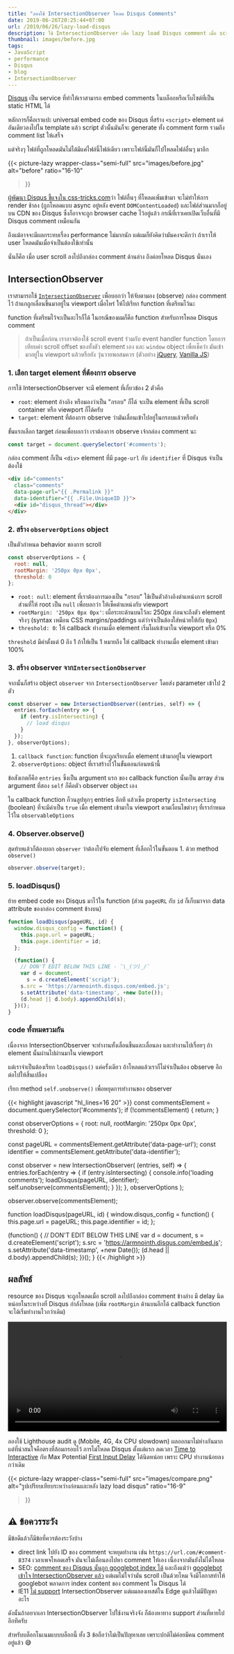 ```yaml
---
title: "ลองใช้ IntersectionObserver โหลด Disqus Comments"
date: 2019-06-26T20:25:44+07:00
url: /2019/06/26/lazy-load-disqus
description: ใช้ IntersectionObserver เพื่อ lazy load Disqus comment เมื่อ scroll ลงไปถึงด้านล่างของโพสต์
thumbnail: images/before.jpg
tags:
- JavaScript
- performance
- Disqus
- blog
- IntersectionObserver
---
```


[Disqus](https://disqus.com/) เป็น service ที่ทำให้เราสามารถ embed comments ในบล็อกหรือเว็บไซต์ที่เป็น static HTML ได้

หลักการก็คือเราแปะ universal embed code ของ Disqus ที่สร้าง `<script>` element แค่อันเดียวลงไปใน template
แล้ว script ตัวนั้นมันก็จะ generate ทั้ง comment form
รวมถึง comment list ให้เสร็จ

แต่จริงๆ ไฟล์ที่ถูกโหลดมันไม่ได้มีแค่ไฟล์นี้ไฟล์เดียว เพราะไฟล์นี้มันก็ไปโหลดไฟล์อื่นๆ มาอีก

{{< picture-lazy
  wrapper-class="semi-full"
  src="images/before.jpg"
  alt="before"
  ratio="16-10"
>}}

<p class="message--warning">
  <a href="https://css-tricks.com/lazy-loading-disqus-comments/#comment-1605581">ผู้พัฒนา Disqus ชี้แจงใน css-tricks.com</a>ว่า
  ไฟล์อื่นๆ ที่โหลดเพิ่มเข้ามา จะไม่ทำให้การ render ช้าลง (ถูกโหลดแบบ async อยู่หลัง event <code>DOMContentLoaded</code>)
และไฟล์ส่วนมากก็อยู่บน CDN ของ Disqus ซึ่งก็อาจจะถูก browser cache ไว้อยู่แล้ว กรณีที่เราเคยเปิดเว็บอื่นที่มี Disqus comment เหมือนกัน
</p>

ถึงแม้อาจจะมีผลกระทบเรื่อง performance ไม่มากนัก แต่ผมก็ยังคิดว่ามันคงจะดีกว่า ถ้าเราให้ user โหลดมันเมื่อจำเป็นต้องใช้เท่านั้น

นั่นก็คือ เมื่อ user scroll ลงไปถึงกล่อง comment ด้านล่าง ถึงค่อยโหลด Disqus นั่นเอง

## IntersectionObserver

เราสามารถใช้ [`IntersectionObserver`](https://developer.mozilla.org/en-US/docs/Web/API/Intersection_Observer_API) เพื่อบอกว่า ให้จับตามอง (observe) กล่อง comment ไว้
ถ้าแกถูกเลื่อนขึ้นมาอยู่ใน viewport เมื่อไหร่ ให้ไปเรียก function ที่เตรียมไว้นะ

function ที่เตรียมไว้จะเป็นอะไรก็ได้ ในกรณีของผมก็คือ function สำหรับการโหลด Disqus comment

> ถ้าเป็นเมื่อก่อน เราอาจต้องใช้ scroll event ร่วมกับ event handler function
โดยการเทียบค่า scroll offset ของทั้งตัว element เอง และ `window` object
เพื่อเช็คว่า มันเข้ามาอยู่ใน viewport แล้วหรือยัง วุ่นวายพอสมควร (ตัวอย่าง [jQuery](https://medium.com/talk-like/detecting-if-an-element-is-in-the-viewport-jquery-a6a4405a3ea2),
[Vanilla JS](https://medium.com/@LewisCowles1/i-also-used-the-concept-but-abandoned-jquery-for-vanilla-js-b55f638586fe))

### 1. เลือก target element ที่ต้องการ observe

การใช้ IntersectionObserver จะมี element ที่เกี่ยวข้อง 2 ตัวคือ

- `root`: element อ้างอิง หรือมองว่าเป็น "กรอบ" ก็ได้ จะเป็น element ที่เป็น scroll container หรือ viewport ก็ได้ครับ
- `target`: element ที่ต้องการ observe ว่ามันเลื่อนเข้าไปอยู่ในกรอบแล้วหรือยัง

ขั้นแรกเลือก target ก่อนเพื่อบอกว่า เราต้องการ observe เจ้ากล่อง comment นะ

```js
const target = document.querySelector('#comments');
```

กล่อง comment ก็เป็น `<div>` element ที่มี `page-url` กับ `identifier` ที่ Disqus จำเป็นต้องใช้

```html
<div id="comments"
  class="comments"
  data-page-url="{{ .Permalink }}"
  data-identifier="{{ .File.UniqueID }}">
  <div id="disqus_thread"></div>
</div>
```

### 2. สร้าง `observerOptions` object

เป็นตัวกำหนด behavior ของการ scroll

```js
const observerOptions = {
  root: null,
  rootMargin: '250px 0px 0px',
  threshold: 0
};
```

- `root: null`: element ที่เราต้องการมองเป็น "กรอบ" ใช้เป็นตัวอ้างอิงตำแหน่งการ scroll ส่วนที่ให้ root เป็น `null` เพื่อบอกว่า ให้เช็คตำแหน่งกับ viewport
- `rootMargin: '250px 0px 0px'`: เผื่อระยะด้านบนไว้ละ 250px ก่อนจะถึงตัว element จริงๆ (syntax เหมือน CSS margins/paddings แต่ว่าจำเป็นต้องใส่หน่วยให้กับ `0px`)
- `threshold: 0`: ให้ callback ทำงานเมื่อ element เริ่มโผล่เข้ามาใน viewport หรือ 0%

`threshold` มีค่าตั้งแต่ 0 ถึง 1 ถ้าให้เป็น 1 หมายถึง ให้ callback ทำงานเมื่อ element เข้ามา 100%

### 3. สร้าง observer จาก ​`IntersectionObserver`

จากนั้นก็สร้าง object `observer` จาก `IntersectionObserver` โดยส่ง parameter เข้าไป 2 ตัว

```js
const observer = new IntersectionObserver((entries, self) => {
  entries.forEach(entry => {
    if (entry.isIntersecting) {
      // load disqus
    }
  });
}, observerOptions);
```

1. `callback function`: function ที่จะถูกเรียกเมื่อ element เข้ามาอยู่ใน viewport
2. `observerOptions`: object ที่เราสร้างไว้ในขั้นตอนก่อนหน้านี้

ข้อสังเกตก็คือ `entries` ซึ่งเป็น argument แรก ของ callback function นั้นเป็น array
ส่วน argument ที่สอง `self` ก็คือตัว observer object เอง

ใน callback function ก็วนลูปทุกๆ entries อีกที แล้วเช็ค property `isIntersecting` (boolean)
ที่จะมีค่าเป็น `true` เมื่อ element เข้ามาใน viewport ตามเงื่อนไขต่างๆ ที่เรากำหนดไว้ใน `observableOptions`

### 4. Observer.observe()

สุดท้ายแล้วก็ต้องบอก `observer` ว่าต้องไปจับ element ที่เลือกไว้ในขั้นตอน 1. ด้วย method `observe()`

```js
observer.observe(target);
```

### 5. loadDisqus()

ย้าย embed code ของ Disqus มาไว้ใน function (ส่วน `pageURL` กับ `id` ก็เก็บมาจาก data attribute ของกล่อง comment ข้างบน)

```js
function loadDisqus(pageURL, id) {
  window.disqus_config = function() {
    this.page.url = pageURL;
    this.page.identifier = id;
  };

  (function() {
    // DON'T EDIT BELOW THIS LINE - ¯\_(ツ)_/¯
    var d = document,
      s = d.createElement('script');
    s.src = 'https://armnointh.disqus.com/embed.js';
    s.setAttribute('data-timestamp', +new Date());
    (d.head || d.body).appendChild(s);
  })();
}
```

### code ทั้งหมดรวมกัน

เนื่องจาก IntersectionObserver จะทำงานทั้งเลื่อนขึ้นและเลื่อนลง และทำงานไปเรื่อยๆ ถ้า element นั้นผ่านไปผ่านมาใน viewport

แต่เราจำเป็นต้องเรียก `loadDisqus()` แค่ครั้งเดียว ถ้าโหลดแล้วเราก็ไม่จำเป็นต้อง observe อีกต่อไปให้สิ้นเปลือง

เรียก method `self.unobserve()` เพื่อหยุดการทำงานของ observer

{{< highlight javascript "hl_lines=16 20" >}}
const commentsElement = document.querySelector('#comments');
if (!commentsElement) {
  return;
}

const observerOptions = {
  root: null,
  rootMargin: '250px 0px 0px',
  threshold: 0
};

const pageURL = commentsElement.getAttribute('data-page-url');
const identifier = commentsElement.getAttribute('data-identifier');

const observer = new IntersectionObserver(
  (entries, self) => {
    entries.forEach(entry => {
      if (entry.isIntersecting) {
        console.info('loading comments');
        loadDisqus(pageURL, identifier);
        self.unobserve(commentsElement);
      }
    });
  },
  observerOptions
);

observer.observe(commentsElement);

function loadDisqus(pageURL, id) {
  window.disqus_config = function() {
    this.page.url = pageURL;
    this.page.identifier = id;
  };

  (function() {
    // DON'T EDIT BELOW THIS LINE
    var d = document,
      s = d.createElement('script');
    s.src = 'https://armnointh.disqus.com/embed.js';
    s.setAttribute('data-timestamp', +new Date());
    (d.head || d.body).appendChild(s);
  })();
}
{{< /highlight >}}

## ผลลัพธ์

resource ของ Disqus จะถูกโหลดเมื่อ scroll ลงไปถึงกล่อง comment ข้างล่าง
มี delay นิดหน่อยในระหว่างที่ Disqus กำลังโหลด (เพิ่ม `rootMargin` ด้านบนอีกได้ callback function จะได้เริ่มทำงานไวกว่าเดิม)

<video controls width="100%" autoplay>
  <source src="images/scroll.webm" type="video/webm">
  <source src="images/scroll.mp4" type="video/mp4">
  Sorry, your browser doesn't support embedded videos.
</video>

ลองใช้ Lighthouse audit ดู (Mobile, 4G, 4x CPU slowdown) ผลออกมาไม่ห่างกันมาก แต่ที่น่าสนใจคือตรงที่ล้อมกรอบไว้
การไม่โหลด Disqus ตั้งแต่แรก ลดเวลา [Time to Interactive](https://developers.google.com/web/tools/lighthouse/audits/time-to-interactive) กับ Max Potential [First Input Delay](https://developers.google.com/web/updates/2018/05/first-input-delay) ได้นิดหน่อย
เพราะ CPU ทำงานน้อยลงกว่าเดิม

{{< picture-lazy
  wrapper-class="semi-full"
  src="images/compare.png"
  alt="รูปเปรียบเทียบระหว่างก่อนและหลัง lazy load disqus"
  ratio="16-9"
>}}


## ⚠️ ข้อควรระวัง

มีข้อดีแล้วก็มีข้อที่ควรต้องระวังบ้าง

<div class="message--warning">
  <ul>
    <li>direct link ไปยัง ID ของ comment จะหยุดทำงาน เช่น <code>https://url.com/#comment-8374</code> เวลาเพจโหลดเสร็จ มันจะไม่เลื่อนลงไปหา comment ให้เอง เนื่องจากมันยังไม่ได้โหลด</li>
    <li>SEO: <a href="https://www.quora.com/Does-Disqus-help-SEO-for-a-website">comment ของ Disqus นั้นถูก googlebot index ได้</a> และถึงแม้ว่า <a href="https://webmasters.googleblog.com/2019/05/the-new-evergreen-googlebot.html">googlebot เข้าใจ IntersectionObserver แล้ว</a> แต่ผมไม่ใจว่ามัน scroll เป็นด้วยไหม จึงมีโอกาสทำให้ googlebot พลาดการ index content ของ comment ใน Disqus ได้</li>
    <li>IE11 <a href="https://caniuse.com/#search=intersectionobserver">ไม่ support</a> IntersectionObserver แต่ผมลองเทสต์ใน Edge  ดูแล้วไม่มีปัญหาอะไร</li>
  </ul>
</div>

ดังนั้นถ้าอยากเอา IntersectionObserver ไปใช้งานจริงจัง ก็ต้องหาทาง support ส่วนที่หายไปอีกทีครับ

สำหรับบล็อกโนเนมแบบบล็อกนี้ ทั้ง 3 ข้อถือว่าไม่เป็นปัญหาเลย เพราะปกติไม่ค่อยมีคน comment อยู่แล้ว 😅
